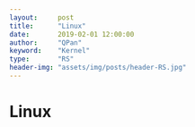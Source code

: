 ```yaml
---
layout:     post
title:      "Linux"
date:       2019-02-01 12:00:00
author:     "QPan"
keyword:    "Kernel"
type:       "RS"
header-img: "assets/img/posts/header-RS.jpg"
---
```


# [](#header-1)Linux
